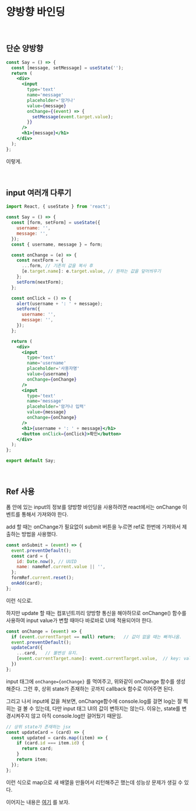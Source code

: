 # 양방향 바인딩

<br/>

## 단순 양방향

```jsx
const Say = () => {
  const [message, setMessage] = useState('');
  return (
    <div>
      <input
        type='text'
        name='message'
        placeholder='암거나'
        value={message}
        onChange={(event) => {
          setMessage(event.target.value);
        }}
      />
      <h1>{message}</h1>
    </div>
  );
};
```

이렇게.

<br/>

## input 여러개 다루기

```jsx
import React, { useState } from 'react';

const Say = () => {
  const [form, setForm] = useState({
    username: '',
    message: '',
  });
  const { username, message } = form;

  const onChange = (e) => {
    const nextForm = {
      ...form, // 기존의 값을 복사 후
      [e.target.name]: e.target.value, // 원하는 값을 덮어씌우기
    };
    setForm(nextForm);
  };

  const onClick = () => {
    alert(username + ': ' + message);
    setForm({
      username: '',
      message: '',
    });
  };

  return (
    <div>
      <input
        type='text'
        name='username'
        placeholder='사용자명'
        value={username}
        onChange={onChange}
      />
      <input
        type='text'
        name='message'
        placeholder='암거나 입력'
        value={message}
        onChange={onChange}
      />
      <h1>{username + ': ' + message}</h1>
      <button onClick={onClick}>확인</button>
    </div>
  );
};

export default Say;
```



<br/>

## Ref 사용

폼 안에 있는 input의 정보를 양방향 바인딩을 사용하려면 react에서는 onChange 이벤트를 통해서 가져와야 한다.

add 할 때는 onChange가 필요없이 submit 버튼을 누르면 ref로 한번에 가져와서 제출하는 방법을 사용했다.

```jsx
const onSubmit = (event) => {
  event.preventDefault();
  const card = {
    id: Date.now(), // UUID
    name: nameRef.current.value || '',
  };
  formRef.current.reset();
  onAdd(card);
};
```

이런 식으로.

하지만 update 할 때는 컴포넌트끼리 양방향 통신을 해야하므로 onChange() 함수를 사용하여 input value가 변할 때마다 바로바로 UI에 적용되어야 한다.

```jsx
const onChange = (event) => {
  if (event.currentTarget == null) return;   // 값이 없을 때는 빠져나옴.
  event.preventDefault();
  updateCard({
    ...card,   // 불변성 유지.
    [event.currentTarget.name]: event.currentTarget.value,  // key: value
  })
};
```

input 태그에 `onChange={onChange}` 를 먹여주고, 위와같이 onChange 함수를 생성해준다. 그런 후, 상위 state가 존재하는 곳까지 callback 함수로 이어주면 된다.

그리고 나서 input에 값을 쳐보면, onChange함수에 console.log를 걸면 log는 잘 찍히는 걸 볼 수 있는데, 다만 input 태그 UI의 값이 변하지는 않는다. 이유는, state를 변경시켜주지 않고 아직 console.log만 걸어뒀기 때문임.

```jsx
// 상위 state가 존재하는 jsx
const updateCard = (card) => {
  const updated = cards.map((item) => {
    if (card.id === item.id) {
      return card;
    }
    return item;
  });
};
```

이런 식으로 map으로 새 배열을 만들어서 리턴해주곤 했는데 성능상 문제가 생길 수 있다.

이어지는 내용은 [여기](https://github.com/pozafly/TIL/blob/main/react/2.5%20%E2%AD%90%EF%B8%8F%20Array%20%EB%8C%80%EC%8B%A0%20Object%20%EC%9D%B4%EC%9A%A9.md) 를 보자.

